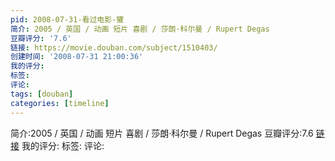 ```yaml
---
pid: 2008-07-31-看过电影-獾
简介: 2005 / 英国 / 动画 短片 喜剧 / 莎朗·科尔曼 / Rupert Degas
豆瓣评分: '7.6'
链接: https://movie.douban.com/subject/1510403/
创建时间: '2008-07-31 21:00:36'
我的评分:
标签:
评论:
tags: [douban]
categories: [timeline]
---
```

简介:2005 / 英国 / 动画 短片 喜剧 / 莎朗·科尔曼 / Rupert Degas
豆瓣评分:7.6
[链接](https://movie.douban.com/subject/1510403/)
我的评分:
标签:
评论:
